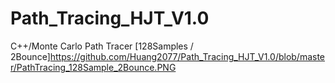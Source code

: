 # Path_Tracing_HJT_V1.0
C++/Monte Carlo Path Tracer
[128Samples / 2Bounce]https://github.com/Huang2077/Path_Tracing_HJT_V1.0/blob/master/PathTracing_128Sample_2Bounce.PNG
